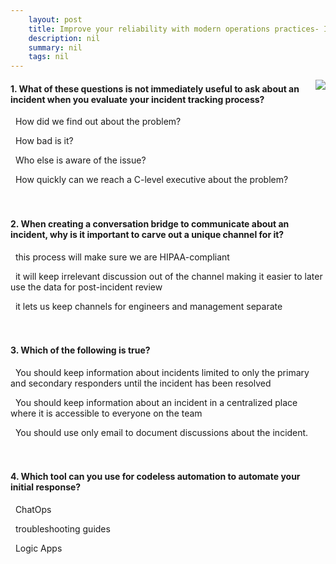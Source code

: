 ```yaml
---
    layout: post
    title: Improve your reliability with modern operations practices- Incident response - Incident tracking
    description: nil
    summary: nil
    tags: nil
---
```



 <a target="_blank" href="https://docs.microsoft.com/en-us/learn/modules/improve-reliability-incidents/5-tracking/"><i class="fas fa-external-link-alt"></i> </a>
 <img align="right" src="https://docs.microsoft.com/en-us/learn/achievements/improve-reliability-incidents.svg">
####  1. What of these questions is not immediately useful to ask about an incident when you evaluate your incident tracking process?


<i class='far fa-square'></i> &nbsp;&nbsp;How did we find out about the problem?

<i class='far fa-square'></i> &nbsp;&nbsp;How bad is it?

<i class='far fa-square'></i> &nbsp;&nbsp;Who else is aware of the issue?

<i class='fas fa-check-square' style='color: Dodgerblue;'></i> &nbsp;&nbsp;How quickly can we reach a C-level executive about the problem?
<br />
<br />
<br />

####  2. When creating a conversation bridge to communicate about an incident, why is it important to carve out a unique channel for it?


<i class='far fa-square'></i> &nbsp;&nbsp;this process will make sure we are HIPAA-compliant

<i class='fas fa-check-square' style='color: Dodgerblue;'></i> &nbsp;&nbsp;it will keep irrelevant discussion out of the channel making it easier to later use the data for post-incident review

<i class='far fa-square'></i> &nbsp;&nbsp;it lets us keep channels for engineers and management separate
<br />
<br />
<br />

####  3. Which of the following is true?


<i class='far fa-square'></i> &nbsp;&nbsp;You should keep information about incidents limited to only the primary and secondary responders until the incident has been resolved

<i class='fas fa-check-square' style='color: Dodgerblue;'></i> &nbsp;&nbsp;You should keep information about an incident in a centralized place where it is accessible to everyone on the team

<i class='far fa-square'></i> &nbsp;&nbsp;You should use only email to document discussions about the incident.
<br />
<br />
<br />

####  4. Which tool can you use for codeless automation to automate your initial response?


<i class='far fa-square'></i> &nbsp;&nbsp;ChatOps

<i class='far fa-square'></i> &nbsp;&nbsp;troubleshooting guides

<i class='fas fa-check-square' style='color: Dodgerblue;'></i> &nbsp;&nbsp;Logic Apps
<br />
<br />
<br />
